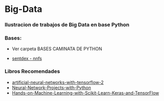 # Big-Data

### Ilustracion de trabajos de Big Data en base Python 

### Bases:
* Ver carpeta BASES CAMINATA DE PYTHON

* [sentdex - nnfs](https://github.com/Sentdex/NNfSiX)

### Libros Recomendades

* [artificial-neural-networks-with-tensorflow-2](https://github.com/Apress/artificial-neural-networks-with-tensorflow-2)
* [Neural-Network-Projects-with-Python](https://github.com/PacktPublishing/Neural-Network-Projects-with-Python)
* [Hands-on-Machine-Learning-with-Scikit-Learn-Keras-and-TensorFlow](https://github.com/Akramz/Hands-on-Machine-Learning-with-Scikit-Learn-Keras-and-TensorFlow)
